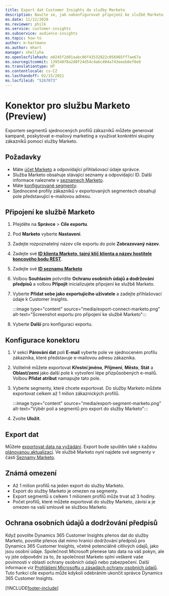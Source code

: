 ```yaml
---
title: Export dat Customer Insights do služby Marketo
description: Naučte se, jak nakonfigurovat připojení ke službě Marketo.
ms.date: 11/12/2020
ms.reviewer: philk
ms.service: customer-insights
ms.subservice: audience-insights
ms.topic: how-to
author: m-hartmann
ms.author: mhart
manager: shellyha
ms.openlocfilehash: e0245f2d01aabc86f43532822c056965ff7ae67a
ms.sourcegitcommit: 139548f8a2d0f24d54c4a6c404a743eeeb8ef8e0
ms.translationtype: HT
ms.contentlocale: cs-CZ
ms.lasthandoff: 02/15/2021
ms.locfileid: "5267073"
---
```

# <a name="connector-for-marketo-preview"></a>Konektor pro službu Marketo (Preview)

Exportem segmentů sjednocených profilů zákazníků můžete generovat kampaně, poskytovat e-mailový marketing a využívat konkrétní skupiny zákazníků pomocí služby Marketo.

## <a name="prerequisites"></a>Požadavky

-   Máte [účet Marketo](https://login.marketo.com/) a odpovídající přihlašovací údaje správce.
-   Služba Marketo obsahuje stávající seznamy a odpovídající ID. Další informace naleznete v [seznamech Marketo](https://docs.marketo.com/display/public/DOCS/Understanding+Static+Lists).
-   Máte [konfigurované segmenty](segments.md).
-   Sjednocené profily zákazníků v exportovaných segmentech obsahují pole představující e-mailovou adresu.

## <a name="connect-to-marketo"></a>Připojení ke službě Marketo

1. Přejděte na **Správce** > **Cíle exportu**.

1. Pod **Marketo** vyberte **Nastavení**.

1. Zadejte rozpoznatelný název cíle exportu do pole **Zobrazovaný název**.

1. Zadejte své **[ID klienta Marketo, tajný klíč klienta a název hostitele koncového bodu REST](https://developers.marketo.com/rest-api/authentication/)**.

1. Zadejte své **[ID seznamu Marketo](https://docs.marketo.com/display/public/DOCS/Understanding+Static+Lists)** 

1. Volbou **Souhlasím** potvrdíte **Ochranu osobních údajů a dodržování předpisů** a volbou **Připojit** inicializujete připojení ke službě Marketo.

1. Vyberte **Přidat sebe jako exportujícího uživatele** a zadejte přihlašovací údaje k Customer Insights.

   :::image type="content" source="media/export-connect-marketo.png" alt-text="Screenshot exportu pro připojení ke službě Marketo":::

1. Vyberte **Další** pro konfiguraci exportu.

## <a name="configure-the-connector"></a>Konfigurace konektoru

1. V sekci **Párování dat** poli **E-mail** vyberte pole ve sjednoceném profilu zákazníka, které představuje e-mailovou adresu zákazníka. 

1. Volitelně můžete exportovat **Křestní jméno**, **Příjmení**, **Město**, **Stát** a **Oblast/zemi** jako další pole k vytvoření lépe přizpůsobených e-mailů. Volbou **Přidat atribut** namapujte tato pole.

1. Vyberte segmenty, které chcete exportovat. Do služby Marketo můžete exportovat celkem až 1 milion zákaznických profilů.

   :::image type="content" source="media/export-segment-marketo.png" alt-text="Výběr polí a segmentů pro export do služby Marketo":::

1. Zvolte **Uložit**.

## <a name="export-the-data"></a>Export dat

Můžete [exportovat data na vyžádání](export-destinations.md). Export bude spuštěn také s každou [plánovanou aktualizací](system.md#schedule-tab). Ve službě Marketo nyní najdete své segmenty v části [Seznamy Marketo](ttps://docs.marketo.com/display/public/DOCS/Understanding+Static+Lists).

## <a name="known-limitations"></a>Známá omezení

- Až 1 milion profilů na jeden export do služby Marketo.
- Export do služby Marketo je omezen na segmenty.
- Export segmentů s celkem 1 milionem profilů může trvat až 3 hodiny. 
- Počet profilů, které můžete exportovat do služby Marketo, závisí a je omezen na vaší smlouvě se službou Marketo.

## <a name="data-privacy-and-compliance"></a>Ochrana osobních údajů a dodržování předpisů

Když povolíte Dynamics 365 Customer Insights přenos dat do služby Marketo, povolíte přenos dat mimo hranici dodržování předpisů pro Dynamics 365 Customer Insights, včetně potenciálně citlivých údajů, jako jsou osobní údaje. Společnost Microsoft přenese tato data na váš pokyn, ale vy jste odpovědní za to, že společnost Marketo splní veškeré vaše povinnosti v oblasti ochrany osobních údajů nebo zabezpečení. Další informace viz [Prohlášení Microsoftu o zásadách ochrany osobních údajů](https://go.microsoft.com/fwlink/?linkid=396732).
Tuto funkci cíle exportu může kdykoli odebráním ukončit správce Dynamics 365 Customer Insights.


[!INCLUDE[footer-include](../includes/footer-banner.md)]